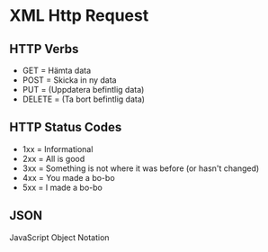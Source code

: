 # XML Http Request

## HTTP Verbs

- GET = Hämta data
- POST = Skicka in ny data
- PUT = (Uppdatera befintlig data)
- DELETE = (Ta bort befintlig data)

## HTTP Status Codes

- 1xx = Informational
- 2xx = All is good
- 3xx = Something is not where it was before (or hasn't changed)
- 4xx = You made a bo-bo
- 5xx = I made a bo-bo

## JSON

JavaScript Object Notation
